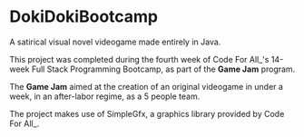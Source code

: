 # DokiDokiBootcamp

A satirical visual novel videogame made entirely in Java.

This project was completed during the fourth week of Code For All_'s 14-week Full Stack Programming Bootcamp, as part of the **Game Jam** program.

The **Game Jam** aimed at the creation of an original videogame in under a week, in an after-labor regime, as a 5 people team.

The project makes use of SimpleGfx, a graphics library provided by Code For All_.
